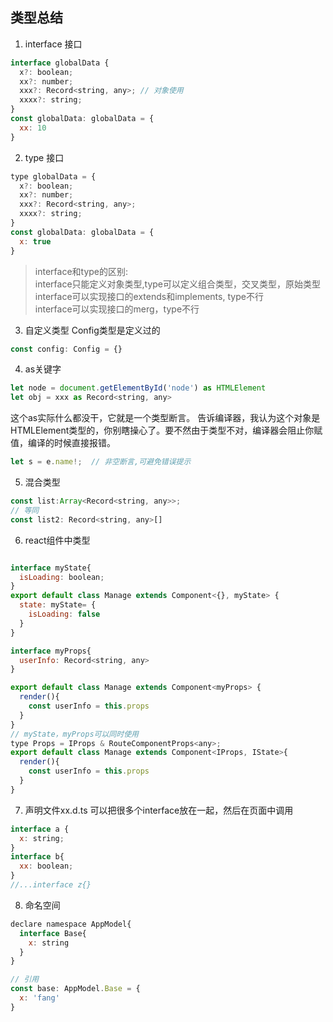 ## 类型总结

1. interface 接口
```js
interface globalData {
  x?: boolean;
  xx?: number;
  xxx?: Record<string, any>; // 对象使用
  xxxx?: string;
}
const globalData: globalData = {
  xx: 10
}
```
2. type 接口
```js
type globalData = {
  x?: boolean;
  xx?: number;
  xxx?: Record<string, any>;
  xxxx?: string;
}
const globalData: globalData = {
  x: true
}
```
> interface和type的区别:  
interface只能定义对象类型,type可以定义组合类型，交叉类型，原始类型  
interface可以实现接口的extends和implements, type不行  
interface可以实现接口的merg，type不行


3. 自定义类型
Config类型是定义过的
```js
const config: Config = {}
```

4. as关键字
```js
let node = document.getElementById('node') as HTMLElement
let obj = xxx as Record<string, any>
```
这个as实际什么都没干，它就是一个类型断言。
告诉编译器，我认为这个对象是 HTMLElement类型的，你别瞎操心了。要不然由于类型不对，编译器会阻止你赋值，编译的时候直接报错。

```js
let s = e.name!;  // 非空断言,可避免错误提示

```
5. 混合类型
```js
const list:Array<Record<string, any>>;
// 等同
const list2: Record<string, any>[]
```
6. react组件中类型
```js

interface myState{
  isLoading: boolean;
}
export default class Manage extends Component<{}, myState> {
  state: myState= {
    isLoading: false
  }
}

interface myProps{
  userInfo: Record<string, any>
}

export default class Manage extends Component<myProps> {
  render(){
    const userInfo = this.props
  }
}
// myState，myProps可以同时使用
type Props = IProps & RouteComponentProps<any>;
export default class Manage extends Component<IProps, IState>{
  render(){
    const userInfo = this.props
  }
}

```
7. 声明文件xx.d.ts
可以把很多个interface放在一起，然后在页面中调用
```js
interface a {
  x: string;
}
interface b{
  xx: boolean;
}
//...interface z{}
```

8. 命名空间
```js
declare namespace AppModel{
  interface Base{
    x: string
  }
}

// 引用
const base: AppModel.Base = {
  x: 'fang'
}
```
